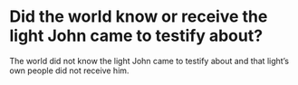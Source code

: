 # Did the world know or receive the light John came to testify about?

The world did not know the light John came to testify about and that light’s own people did not receive him.

